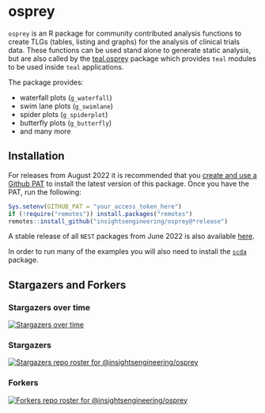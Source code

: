 
# osprey

`osprey` is an R package for community contributed analysis functions to create TLGs (tables, listing and graphs) for the analysis of clinical trials data. These functions can be used stand alone to generate static analysis, but are also called by the [teal.osprey](https://insightsengineering.github.io/teal.osprey) package which provides `teal` modules to be used inside `teal` applications.

The package provides:

<!-- markdownlint-disable MD007 MD030 -->
- waterfall plots (`g_waterfall`)
- swim lane plots (`g_swimlane`)
- spider plots (`g_spiderplot`)
- butterfly plots (`g_butterfly`)
- and many more
<!-- markdownlint-enable MD007 MD030 -->

## Installation

For releases from August 2022 it is recommended that you [create and use a Github PAT](https://docs.github.com/en/github/authenticating-to-github/keeping-your-account-and-data-secure/creating-a-personal-access-token) to install the latest version of this package. Once you have the PAT, run the following:

```r
Sys.setenv(GITHUB_PAT = "your_access_token_here")
if (!require("remotes")) install.packages("remotes")
remotes::install_github("insightsengineering/osprey@*release")
```

A stable release of all `NEST` packages from June 2022 is also available [here](https://github.com/insightsengineering/depository#readme).

In order to run many of the examples you will also need to install the [`scda`](https://github.com/insightsengineering/scda) package.

## Stargazers and Forkers

### Stargazers over time

[![Stargazers over time](https://starchart.cc/insightsengineering/osprey.svg)](https://starchart.cc/insightsengineering/osprey)

### Stargazers

[![Stargazers repo roster for @insightsengineering/osprey](https://reporoster.com/stars/insightsengineering/osprey)](https://github.com/insightsengineering/osprey/stargazers)

### Forkers

[![Forkers repo roster for @insightsengineering/osprey](https://reporoster.com/forks/insightsengineering/osprey)](https://github.com/insightsengineering/osprey/network/members)

